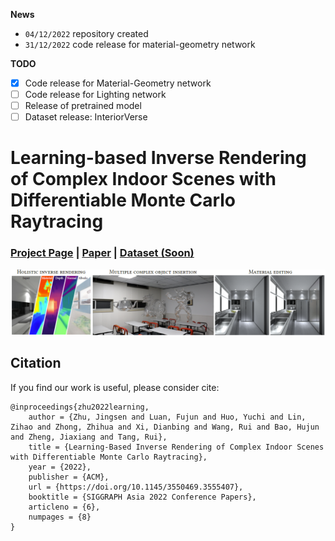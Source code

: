 **News**

- `04/12/2022` repository created
- `31/12/2022` code release for material-geometry network

**TODO**

- [x] Code release for Material-Geometry network
- [ ] Code release for Lighting network
- [ ] Release of pretrained model
- [ ] Dataset release: InteriorVerse

# Learning-based Inverse Rendering of Complex Indoor Scenes with Differentiable Monte Carlo Raytracing

### [Project Page](https://jingsenzhu.github.io/invrend/) | [Paper](https://arxiv.org/abs/2211.03017) | [Dataset (Soon)](#)

![teaser](assets/teaser.png)

## Citation

If you find our work is useful, please consider cite:

```
@inproceedings{zhu2022learning,
    author = {Zhu, Jingsen and Luan, Fujun and Huo, Yuchi and Lin, Zihao and Zhong, Zhihua and Xi, Dianbing and Wang, Rui and Bao, Hujun and Zheng, Jiaxiang and Tang, Rui},
    title = {Learning-Based Inverse Rendering of Complex Indoor Scenes with Differentiable Monte Carlo Raytracing},
    year = {2022},
    publisher = {ACM},
    url = {https://doi.org/10.1145/3550469.3555407},
    booktitle = {SIGGRAPH Asia 2022 Conference Papers},
    articleno = {6},
    numpages = {8}
}
```


